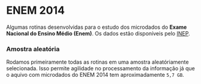 # ENEM 2014

Algumas rotinas desenvolvidas para o estudo dos microdados do **Exame Nacional do Ensino Médio (Enem)**. Os dados estão disponíveis pelo [INEP](http://portal.inep.gov.br/basica-levantamentos-acessar).

### Amostra aleatória

Rodamos primeiramente todas as rotinas em uma amostra aleatóriamente selecionada. Isso permite agilidade no processamento da informação já que o aquivo com microdados do ENEM 2014 tem aproximadamente `5,7 GB`.